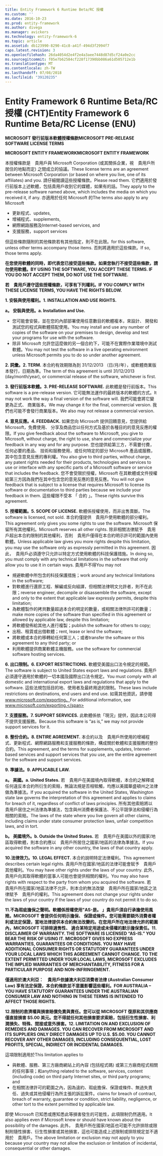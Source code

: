 ```yaml
---
title: Entity Framework 6 Runtime Beta/RC 授權
ms.custom: ''
ms.date: 2016-10-23
ms.prod: entity-framework
ms.author: divega
ms.manager: avickers
ms.technology: entity-framework-6
ms.topic: article
ms.assetid: db123990-8290-41c8-a41f-494d3f2994f7
caps.latest.revision: 3
ms.openlocfilehash: 26da4054d2e4f2e4a3aee7448d87d5cf24a0e2cc
ms.sourcegitcommit: f05e7b62584cf228f17390bb086a61d505712e1b
ms.translationtype: MT
ms.contentlocale: zh-TW
ms.lasthandoff: 07/08/2018
ms.locfileid: "39120235"
---
```

# <a name="entity-framework-6-runtime-betarc-license-enu"></a><span data-ttu-id="3cf88-102">Entity Framework 6 Runtime Beta/RC 授權 (CHT)</span><span class="sxs-lookup"><span data-stu-id="3cf88-102">Entity Framework 6 Runtime Beta/RC License (ENU)</span></span>
<span data-ttu-id="3cf88-103">**MICROSOFT 發行前版本軟體授權條款**</span><span class="sxs-lookup"><span data-stu-id="3cf88-103">**MICROSOFT PRE-RELEASE SOFTWARE LICENSE TERMS**</span></span>

<span data-ttu-id="3cf88-104">**MICROSOFT ENTITY FRAMEWORK**</span><span class="sxs-lookup"><span data-stu-id="3cf88-104">**MICROSOFT ENTITY FRAMEWORK**</span></span>

<span data-ttu-id="3cf88-105">本授權條款是　貴用戶與 Microsoft Corporation (或其關係企業，視　貴用戶所居住的地點而定) 之間成立的協議。</span><span class="sxs-lookup"><span data-stu-id="3cf88-105">These license terms are an agreement between Microsoft Corporation (or based on where you live, one of its affiliates) and you.</span></span> <span data-ttu-id="3cf88-106">請仔細閱讀這些授權條款。</span><span class="sxs-lookup"><span data-stu-id="3cf88-106">Please read them.</span></span> <span data-ttu-id="3cf88-107">它們適用於發行前版本上述軟體，包括貴用戶收到它的媒體，如果有的話。</span><span class="sxs-lookup"><span data-stu-id="3cf88-107">They apply to the pre-release software named above, which includes the media on which you received it, if any.</span></span> <span data-ttu-id="3cf88-108">亦適用於任何 Microsoft 的</span><span class="sxs-lookup"><span data-stu-id="3cf88-108">The terms also apply to any Microsoft</span></span>

-   <span data-ttu-id="3cf88-109">更新程式、</span><span class="sxs-lookup"><span data-stu-id="3cf88-109">updates,</span></span>
-   <span data-ttu-id="3cf88-110">增補程式、</span><span class="sxs-lookup"><span data-stu-id="3cf88-110">supplements,</span></span>
-   <span data-ttu-id="3cf88-111">網際網路服務及</span><span class="sxs-lookup"><span data-stu-id="3cf88-111">Internet-based services, and</span></span>
-   <span data-ttu-id="3cf88-112">支援服務，</span><span class="sxs-lookup"><span data-stu-id="3cf88-112">support services</span></span>

<span data-ttu-id="3cf88-113">但這些條款隨附的其他條款若有其他指定，則不在此限。</span><span class="sxs-lookup"><span data-stu-id="3cf88-113">for this software, unless other terms accompany those items.</span></span> <span data-ttu-id="3cf88-114">否則將適用於這些條款。</span><span class="sxs-lookup"><span data-stu-id="3cf88-114">If so, those terms apply.</span></span>

<span data-ttu-id="3cf88-115">**在您使用軟體的同時，即代表您已接受這些條款。如果您執行不接受這些條款，請勿使用軟體。**</span><span class="sxs-lookup"><span data-stu-id="3cf88-115">**BY USING THE SOFTWARE, YOU ACCEPT THESE TERMS. IF YOU DO NOT ACCEPT THEM, DO NOT USE THE SOFTWARE.**</span></span>

<span data-ttu-id="3cf88-116">**若　貴用戶遵守這些授權條款，可享有下列權利。**</span><span class="sxs-lookup"><span data-stu-id="3cf88-116">**IF YOU COMPLY WITH THESE LICENSE TERMS, YOU HAVE THE RIGHTS BELOW.**</span></span>

<span data-ttu-id="3cf88-117">**1.  安裝與使用權利。**</span><span class="sxs-lookup"><span data-stu-id="3cf88-117">**1.    INSTALLATION AND USE RIGHTS.**</span></span>

<span data-ttu-id="3cf88-118">**a。  安裝與使用。**</span><span class="sxs-lookup"><span data-stu-id="3cf88-118">**a.    Installation and Use.**</span></span>

-   <span data-ttu-id="3cf88-119">您可能會安裝，並在您的內部部署使用任意數目的軟體複本，來設計、 開發和測試您的程式與軟體搭配使用。</span><span class="sxs-lookup"><span data-stu-id="3cf88-119">You may install and use any number of copies of the software on your premises to design, develop and test your programs for use with the software.</span></span>
-   <span data-ttu-id="3cf88-120">除非 Microsoft 允許您這麼做的另一個合約下，可能不在實際作業環境中測試軟體。</span><span class="sxs-lookup"><span data-stu-id="3cf88-120">You may not test the software in a live operating environment unless Microsoft permits you to do so under another agreement.</span></span>

<span data-ttu-id="3cf88-121">**2.  詞彙。**</span><span class="sxs-lookup"><span data-stu-id="3cf88-121">**2.    TERM.**</span></span> <span data-ttu-id="3cf88-122">本合約有效期限為到 31/12/2013 （日/月/年），或軟體商業版本發行，日期為準。</span><span class="sxs-lookup"><span data-stu-id="3cf88-122">The term of this agreement is until 31/12/2013 (day/month/year), or commercial release of the software, whichever is first.</span></span>

<span data-ttu-id="3cf88-123">**3.  發行前版本軟體。**</span><span class="sxs-lookup"><span data-stu-id="3cf88-123">**3.    PRE-RELEASE SOFTWARE.**</span></span> <span data-ttu-id="3cf88-124">此軟體是發行前版本。</span><span class="sxs-lookup"><span data-stu-id="3cf88-124">This software is a pre-release version.</span></span> <span data-ttu-id="3cf88-125">它可能無法運作的最終版本的軟體的方式。</span><span class="sxs-lookup"><span data-stu-id="3cf88-125">It may not work the way a final version of the software will.</span></span> <span data-ttu-id="3cf88-126">我們可能會將它變更為正式、 商業版本。</span><span class="sxs-lookup"><span data-stu-id="3cf88-126">We may change it for the final, commercial version.</span></span> <span data-ttu-id="3cf88-127">我們也可能不會發行商業版本。</span><span class="sxs-lookup"><span data-stu-id="3cf88-127">We also may not release a commercial version.</span></span>

<span data-ttu-id="3cf88-128">**4.  意見反應。**</span><span class="sxs-lookup"><span data-stu-id="3cf88-128">**4.    FEEDBACK.**</span></span> <span data-ttu-id="3cf88-129">如果您向 Microsoft 提供回饋意見，您提供給 Microsoft，免費使用、 分享及商品您以任何方式及基於各種目的的意見反應的權限。</span><span class="sxs-lookup"><span data-stu-id="3cf88-129">If you give feedback about the software to Microsoft, you give to Microsoft, without charge, the right to use, share and commercialize your feedback in any way and for any purpose.</span></span> <span data-ttu-id="3cf88-130">您也提供給第三方，不需要付費，任何必要的產品、 技術和服務使用，或任何特定的部分 Microsoft 產品或服務，其中包含意見反應的專利權。</span><span class="sxs-lookup"><span data-stu-id="3cf88-130">You also give to third parties, without charge, any patent rights needed for their products, technologies and services to use or interface with any specific parts of a Microsoft software or service that includes the feedback.</span></span> <span data-ttu-id="3cf88-131">您不會受限於授權，Microsoft 在其軟體或文件授權給第三方因為我們在其中包含您的意見反應的意見反應。</span><span class="sxs-lookup"><span data-stu-id="3cf88-131">You will not give feedback that is subject to a license that requires Microsoft to license its software or documentation to third parties because we include your feedback in them.</span></span> <span data-ttu-id="3cf88-132">這些權限不受本 「 合約 」。</span><span class="sxs-lookup"><span data-stu-id="3cf88-132">These rights survive this agreement.</span></span>

<span data-ttu-id="3cf88-133">**5.  授權範圍。**</span><span class="sxs-lookup"><span data-stu-id="3cf88-133">**5.    SCOPE OF LICENSE.**</span></span> <span data-ttu-id="3cf88-134">軟體係授權使用，而非出售賣斷。</span><span class="sxs-lookup"><span data-stu-id="3cf88-134">The software is licensed, not sold.</span></span> <span data-ttu-id="3cf88-135">本合約僅提供　貴用戶使用軟體的部分權利。</span><span class="sxs-lookup"><span data-stu-id="3cf88-135">This agreement only gives you some rights to use the software.</span></span> <span data-ttu-id="3cf88-136">Microsoft 保留所有其他權利。</span><span class="sxs-lookup"><span data-stu-id="3cf88-136">Microsoft reserves all other rights.</span></span> <span data-ttu-id="3cf88-137">除非相關法律賦予　貴用戶超出本合約限制的其他權利，否則　貴用戶僅得在本合約明示許可的範圍內使用軟體。</span><span class="sxs-lookup"><span data-stu-id="3cf88-137">Unless applicable law gives you more rights despite this limitation, you may use the software only as expressly permitted in this agreement.</span></span> <span data-ttu-id="3cf88-138">因此，　貴用戶必須遵守只允許以特定方式使用軟體的科技保護措施。</span><span class="sxs-lookup"><span data-stu-id="3cf88-138">In doing so, you must comply with any technical limitations in the software that only allow you to use it in certain ways.</span></span> <span data-ttu-id="3cf88-139">貴用戶不得</span><span class="sxs-lookup"><span data-stu-id="3cf88-139">You may not</span></span>

-   <span data-ttu-id="3cf88-140">規避軟體中所包含的科技保護措施；</span><span class="sxs-lookup"><span data-stu-id="3cf88-140">work around any technical limitations in the software;</span></span>
-   <span data-ttu-id="3cf88-141">對軟體進行還原工程、解編或反向組譯，但相關法律明文允許者，則不在此限；</span><span class="sxs-lookup"><span data-stu-id="3cf88-141">reverse engineer, decompile or disassemble the software, except and only to the extent that applicable law expressly permits, despite this limitation;</span></span>
-   <span data-ttu-id="3cf88-142">為軟體製作的拷貝數量超過本合約明定的數量，或相關法律所許可的數量；</span><span class="sxs-lookup"><span data-stu-id="3cf88-142">make more copies of the software than specified in this agreement or allowed by applicable law, despite this limitation;</span></span>
-   <span data-ttu-id="3cf88-143">將軟體發佈給其他人進行複製；</span><span class="sxs-lookup"><span data-stu-id="3cf88-143">publish the software for others to copy;</span></span>
-   <span data-ttu-id="3cf88-144">出租、租賃或出借軟體；</span><span class="sxs-lookup"><span data-stu-id="3cf88-144">rent, lease or lend the software;</span></span>
-   <span data-ttu-id="3cf88-145">將軟體或本合約移轉給任何第三人；或者</span><span class="sxs-lookup"><span data-stu-id="3cf88-145">transfer the software or this agreement to any third party; or</span></span>
-   <span data-ttu-id="3cf88-146">利用軟體提供商業軟體主機服務。</span><span class="sxs-lookup"><span data-stu-id="3cf88-146">use the software for commercial software hosting services.</span></span>

<span data-ttu-id="3cf88-147">**6.  出口限制。**</span><span class="sxs-lookup"><span data-stu-id="3cf88-147">**6.    EXPORT RESTRICTIONS.**</span></span> <span data-ttu-id="3cf88-148">軟體受美國出口法令規定的規範。</span><span class="sxs-lookup"><span data-stu-id="3cf88-148">The software is subject to United States export laws and regulations.</span></span> <span data-ttu-id="3cf88-149">貴用戶必須遵守適用於軟體的一切本國及國際出口法令規定。</span><span class="sxs-lookup"><span data-stu-id="3cf88-149">You must comply with all domestic and international export laws and regulations that apply to the software.</span></span> <span data-ttu-id="3cf88-150">這些法規包括目的地、使用者及最終用途的限制。</span><span class="sxs-lookup"><span data-stu-id="3cf88-150">These laws include restrictions on destinations, end users and end use.</span></span> <span data-ttu-id="3cf88-151">如需其他資訊，請參閱 www.microsoft.com/exporting。</span><span class="sxs-lookup"><span data-stu-id="3cf88-151">For additional information, see www.microsoft.com/exporting.</span></span>

<span data-ttu-id="3cf88-152">**7.  支援服務。**</span><span class="sxs-lookup"><span data-stu-id="3cf88-152">**7.    SUPPORT SERVICES.**</span></span> <span data-ttu-id="3cf88-153">此軟體係依「現況」提供，因此本公司得不提供支援服務。</span><span class="sxs-lookup"><span data-stu-id="3cf88-153">Because this software is “as is,” we may not provide support services for it.</span></span>

<span data-ttu-id="3cf88-154">**8.  整份合約。**</span><span class="sxs-lookup"><span data-stu-id="3cf88-154">**8.    ENTIRE AGREEMENT.**</span></span> <span data-ttu-id="3cf88-155">本合約以及　貴用戶所使用的增補程式、更新程式、網際網路服務和支援服務的條款，構成關於軟體和支援服務的整份合約。</span><span class="sxs-lookup"><span data-stu-id="3cf88-155">This agreement, and the terms for supplements, updates, Internet-based services and support services that you use, are the entire agreement for the software and support services.</span></span>

<span data-ttu-id="3cf88-156">**9.  準據法。**</span><span class="sxs-lookup"><span data-stu-id="3cf88-156">**9.    APPLICABLE LAW.**</span></span>

<span data-ttu-id="3cf88-157">**a。  美國。**</span><span class="sxs-lookup"><span data-stu-id="3cf88-157">**a.    United States.**</span></span> <span data-ttu-id="3cf88-158">若　貴用戶在美國境內取得軟體，本合約之解釋或任何違反本合約所衍生的索賠，無論法規是否相牴觸，均應以美國華盛頓州之法律做為準據法。</span><span class="sxs-lookup"><span data-stu-id="3cf88-158">If you acquired the software in the United States, Washington state law governs the interpretation of this agreement and applies to claims for breach of it, regardless of conflict of laws principles.</span></span> <span data-ttu-id="3cf88-159">所有其他索賠將以　貴用戶居住之州法律為準據法，包含與州消費者保護法、不公平競爭法和侵權行為相關的索賠。</span><span class="sxs-lookup"><span data-stu-id="3cf88-159">The laws of the state where you live govern all other claims, including claims under state consumer protection laws, unfair competition laws, and in tort.</span></span>

<span data-ttu-id="3cf88-160">**b。  美國境外。**</span><span class="sxs-lookup"><span data-stu-id="3cf88-160">**b.    Outside the United States.**</span></span> <span data-ttu-id="3cf88-161">若　貴用戶在美國以外的國家/地區取得軟體，則本合約應以　貴用戶所居住之國家/地區的法律為準據法。</span><span class="sxs-lookup"><span data-stu-id="3cf88-161">If you acquired the software in any other country, the laws of that country apply.</span></span>

<span data-ttu-id="3cf88-162">**10.法律效力。**</span><span class="sxs-lookup"><span data-stu-id="3cf88-162">**10. LEGAL EFFECT.**</span></span> <span data-ttu-id="3cf88-163">本合約說明特定法律權利。</span><span class="sxs-lookup"><span data-stu-id="3cf88-163">This agreement describes certain legal rights.</span></span> <span data-ttu-id="3cf88-164">貴用戶所在國家/地區的法律可能會賦予　貴用戶其他權利。</span><span class="sxs-lookup"><span data-stu-id="3cf88-164">You may have other rights under the laws of your country.</span></span> <span data-ttu-id="3cf88-165">此外，　貴用戶向其取得軟體的當事人可能也會提供相關的權利。</span><span class="sxs-lookup"><span data-stu-id="3cf88-165">You may also have rights with respect to the party from whom you acquired the software.</span></span> <span data-ttu-id="3cf88-166">若　貴用戶所在國家/地區法律不允許，則本合約無法改變　貴用戶所在國家/地區之法律賦予　貴用戶的權利。</span><span class="sxs-lookup"><span data-stu-id="3cf88-166">This agreement does not change your rights under the laws of your country if the laws of your country do not permit it to do so.</span></span>

<span data-ttu-id="3cf88-167">**11.不為瑕疵擔保之聲明。軟體係授權使用"AS-是。 」貴用戶須自行承擔使用風險。MICROSOFT 會提供任何明示擔保、 保證或條件。您可能需要額外消費者權利或法定保證，當地法律提供本合約無法改變的。在您用戶所在地法律允許的範圍內，MICROSOFT 可排除適售性、 適合某特定用途或未侵權的默示擔保責任。**</span><span class="sxs-lookup"><span data-stu-id="3cf88-167">**11. DISCLAIMER OF WARRANTY. THE SOFTWARE IS LICENSED “AS-IS.” YOU BEAR THE RISK OF USING IT. MICROSOFT GIVES NO EXPRESS WARRANTIES, GUARANTEES OR CONDITIONS. YOU MAY HAVE ADDITIONAL CONSUMER RIGHTS OR STATUTORY GUARANTEES UNDER YOUR LOCAL LAWS WHICH THIS AGREEMENT CANNOT CHANGE. TO THE EXTENT PERMITTED UNDER YOUR LOCAL LAWS, MICROSOFT EXCLUDES THE IMPLIED WARRANTIES OF MERCHANTABILITY, FITNESS FOR A PARTICULAR PURPOSE AND NON-INFRINGEMENT.**</span></span>

<span data-ttu-id="3cf88-168">**僅適用於澳大利亞：　貴用戶依據澳大利亞消費者法律 (Australian Consumer Law) 享有法定保證，本合約條款並不意圖影響這些權利。**</span><span class="sxs-lookup"><span data-stu-id="3cf88-168">**FOR AUSTRALIA – YOU HAVE STATUTORY GUARANTEES UNDER THE AUSTRALIAN CONSUMER LAW AND NOTHING IN THESE TERMS IS INTENDED TO AFFECT THOSE RIGHTS.**</span></span>

<span data-ttu-id="3cf88-169">**12.限制的救濟權與損害賠償免責與責任。您可以從 MICROSOFT 復原和其供應商僅直接損害 $5.00 美元。您不得就任何其他損害要求索賠，包括衍生性損害、利潤損失、特殊、間接或意外損害。**</span><span class="sxs-lookup"><span data-stu-id="3cf88-169">**12. LIMITATION ON AND EXCLUSION OF REMEDIES AND DAMAGES. YOU CAN RECOVER FROM MICROSOFT AND ITS SUPPLIERS ONLY DIRECT DAMAGES UP TO U.S. $5.00. YOU CANNOT RECOVER ANY OTHER DAMAGES, INCLUDING CONSEQUENTIAL, LOST PROFITS, SPECIAL, INDIRECT OR INCIDENTAL DAMAGES.**</span></span>

<span data-ttu-id="3cf88-170">這項限制適用於</span><span class="sxs-lookup"><span data-stu-id="3cf88-170">This limitation applies to</span></span>

-   <span data-ttu-id="3cf88-171">與軟體、服務、第三方廠商網站上的內容 (包括程式碼) 或第三方廠商程式相關的任何事項；和</span><span class="sxs-lookup"><span data-stu-id="3cf88-171">anything related to the software, services, content (including code) on third party Internet sites, or third party programs; and</span></span>
-   <span data-ttu-id="3cf88-172">在相關法律許可的範圍之內，因為違約、瑕疵擔保、保證或條件、無過失責任、過失或其他侵權行為所主張的訴訟案件。</span><span class="sxs-lookup"><span data-stu-id="3cf88-172">claims for breach of contract, breach of warranty, guarantee or condition, strict liability, negligence, or other tort to the extent permitted by applicable law.</span></span>

<span data-ttu-id="3cf88-173">即使 Microsoft 已知悉或應知悉此等損害發生的可能性，此項限制仍然適用。</span><span class="sxs-lookup"><span data-stu-id="3cf88-173">It also applies even if Microsoft knew or should have known about the possibility of the damages.</span></span> <span data-ttu-id="3cf88-174">此外，　貴用戶所在國家/地區也可能不允許排除或限制附隨性損害、衍生性損害或其他損害，這也可能造成上述限制或排除規定並不適用於　貴用戶。</span><span class="sxs-lookup"><span data-stu-id="3cf88-174">The above limitation or exclusion may not apply to you because your country may not allow the exclusion or limitation of incidental, consequential or other damages.</span></span>
